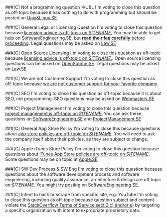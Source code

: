 ###[C] Not a programming question =>U&L
I'm voting to close this question as off-topic because it has nothing to do with programming but should be posted on [Unix&Linux.SE](//unix.stackexchange.com)

###[C] General Legal or Licensing Question
I'm voting to close this question because [licensing advice is off-topic on $SITENAME$.](//meta.stackoverflow.com/a/274964) You may be able to get help on [SoftwareEngineering.SE](//softwareengineering.stackexchange.com), but [**read their faq carefully** before proceeding](//softwareengineering.meta.stackexchange.com/questions/7265/when-is-a-software-licensing-question-on-topic). Legal questions may be asked on [Law.SE](//law.stackexchange.com/)

###[C] Open Source Licensing
I'm voting to close this question as off-topic because [licensing advice is off-topic on $SITENAME$.](//meta.stackoverflow.com/a/274964). Open source licensing questions can be asked on [OpenSource.SE](//opensource.stackexchange.com/help/on-topic). Legal questions may be asked on [Law.SE](//law.stackexchange.com/)

###[C] We are not Customer Support
I'm voting to close this question as off-topic because [we are not customer support for your favorite company](//meta.stackoverflow.com/questions/255745/).

###[C] SEO
I'm voting to close this question as off-topic because it is about SEO, not programming. SEO questions may be asked on [Webmasters.SE](//webmasters.stackexchange.com/)

###[C] Project Management
I'm voting to close this question because [project management is off-topic on $SITENAME$.](//meta.stackoverflow.com/a/343841) You can ask these questions on [SoftwareEngineering.SE](//softwareengineering.stackexchange.com) and [ProjectManagement.SE](//pm.stackexchange.com)

###[C] General App Store Policy
I'm voting to close this because questions about [app store policies are off-topic on $SITENAME$](//meta.stackoverflow.com/q/272165). You will need to ask the company itself about their policies, as they are subject to change.

###[C] Apple iTunes Store Policy
I'm voting to close this question because questions about [iTunes App Store policies are off-topic on $SITENAME$](//meta.stackoverflow.com/q/272165). Some questions may be on topic at [Apple.SE](//apple.stackexchange.com/help/on-topic)

###[C] SW Dev Process & SW Eng
I'm voting to close this question because questions about the software development process and software engineering, including quality assurance, architecture & design are off topic on $SITENAME$. You might try posting on [SoftwareEngineering.SE](//meta.stackoverflow.com/a/254571/1677912).

###[C] Intent to hack or scrape from specific site, e.g. YouTube
I'm voting to close this question as off-topic because question subject and content violate the [StackOverflow Terms of Service sect 3 c) and/or e)](https://stackexchange.com/legal/terms-of-service#3SubscriberContent) by targeting a specific organization with intent to expropriate proprietary data.
